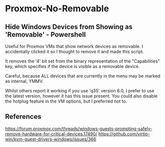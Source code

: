 # Proxmox-No-Removable
## Hide Windows Devices from Showing as 'Removable' - Powershell

Useful for Proxmox VMs that show network devices as removable. I accidentally clicked it so I thought to remove it and made this script.

It removes the '4' bit set from the binary representation of the "Capabilities" key, which specifies if the device is visible as a removable device.

Careful, because ALL devices that are currently in the menu may be marked as internal, YMMV.

Whilst others report it working if you use 'q35' version 6.0, I prefer to use the latest version, however it has this issue present.
You could also disable the hotplug feature in the VM options, but I preferred not to.

## References
https://forum.proxmox.com/threads/windows-guests-prompting-safely-remove-hardware-for-critical-devices.17490/
https://github.com/virtio-win/kvm-guest-drivers-windows/issues/366
